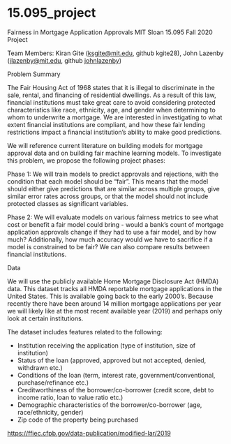 # 15.095_project
Fairness in Mortgage Application Approvals
MIT Sloan 15.095 Fall 2020 Project

Team Members: Kiran Gite (ksgite@mit.edu, github kgite28), John Lazenby (jlazenby@mit.edu, github [johnlazenby](https://github.com/johnlazenby))

Problem Summary

The Fair Housing Act of 1968 states that it is illegal to discriminate in the sale, rental, and financing of residential dwellings. As a result of this law, financial institutions must take great care to avoid considering protected characteristics like race, ethnicity, age, and gender when determining to whom to underwrite a mortgage. We are interested in investigating to what extent financial institutions are compliant, and how these fair lending restrictions impact a financial institution’s ability to make good predictions.

We will reference current literature on building models for mortgage approval data and on building fair machine learning models.
To investigate this problem, we propose the following project phases:

Phase 1: We will train models to predict approvals and rejections, with the condition that each model should be “fair”. This means that the model should either give predictions that are similar across multiple groups, give similar error rates across groups, or that the model should not include protected classes as significant variables.

Phase 2: We will evaluate models on various fairness metrics to see what cost or benefit a fair model could bring - would a bank’s count of mortgage application approvals change if they had to use a fair model, and by how much? Additionally, how much accuracy would we have to sacrifice if a model is constrained to be fair? We can also compare results between financial institutions. 

Data

We will use the publicly available Home Mortgage Disclosure Act (HMDA) data. This dataset tracks all HMDA reportable mortgage applications in the United States. This is available going back to the early 2000’s. Because recently there have been around 14 million mortgage applications per year we will likely like at the most recent available year (2019) and perhaps only look at certain institutions.

The dataset includes features related to the following:

- Institution receiving the application (type of institution, size of institution) 
- Status of the loan (approved, approved but not accepted, denied, withdrawn etc.)
- Conditions of the loan (term, interest rate, government/conventional, purchase/refinance etc.)
- Creditworthiness of the borrower/co-borrower (credit score, debt to income ratio, loan to value ratio etc.)
- Demographic characteristics of the borrower/co-borrower (age, race/ethnicity, gender)
- Zip code of the property being purchased

https://ffiec.cfpb.gov/data-publication/modified-lar/2019
